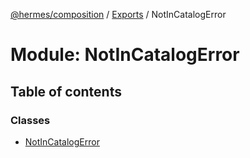 [@hermes/composition](../README.md) / [Exports](../modules.md) / NotInCatalogError

# Module: NotInCatalogError

## Table of contents

### Classes

- [NotInCatalogError](../classes/notincatalogerror.notincatalogerror-1.md)
